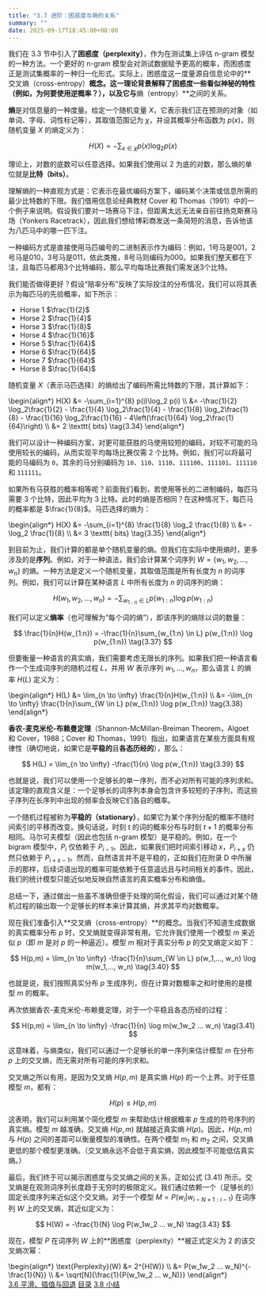 ```yaml
---
title: "3.7 进阶：困惑度与熵的关系"
summary: ""
date: 2025-09-17T18:45:00+08:00
---
```


我们在 3.3 节中引入了**困惑度（perplexity）**，作为在测试集上评估 n-gram 模型的一种方法。一个更好的 n-gram 模型会对测试数据赋予更高的概率，而困惑度正是测试集概率的一种归一化形式。实际上，困惑度这一度量源自信息论中的**交叉熵（cross-entropy）**概念。这一理论背景解释了困惑度一些看似神秘的特性（例如，为何要使用逆概率？），以及它与**熵（entropy）**之间的关系。

**熵**是对信息量的一种度量。给定一个随机变量 $X$，它表示我们正在预测的对象（如单词、字母、词性标记等），其取值范围记为 $\chi$，并设其概率分布函数为 $p(x)$，则随机变量 $X$ 的熵定义为：

$$
H(X) = -\sum_{x \in \chi} p(x) \log_2 p(x) \tag{3.33}
$$

理论上，对数的底数可以任意选择。如果我们使用以 2 为底的对数，那么熵的单位就是**比特（bits）**。

理解熵的一种直观方式是：它表示在最优编码方案下，编码某个决策或信息所需的最少比特数的下限。我们借用信息论经典教材 Cover 和 Thomas（1991）中的一个例子来说明。假设我们要对一场赛马下注，但距离太远无法亲自前往扬克斯赛马场（Yonkers Racetrack），因此我们想给博彩商发送一条简短的消息，告诉他该为八匹马中的哪一匹下注。

一种编码方式是直接使用马匹编号的二进制表示作为编码：例如，1号马是001，2号马是010，3号马是011，依此类推，8号马则编码为000。如果我们整天都在下注，且每匹马都用3个比特编码，那么平均每场比赛我们需发送3个比特。

我们能否做得更好？假设“赔率分布”反映了实际投注的分布情况，我们可以将其表示为每匹马的先验概率，如下所示：

* Horse 1 $\frac{1}{2}$
* Horse 2 $\frac{1}{4}$
* Horse 3 $\frac{1}{8}$
* Horse 4 $\frac{1}{16}$
* Horse 5 $\frac{1}{64}$
* Horse 6 $\frac{1}{64}$
* Horse 7 $\frac{1}{64}$
* Horse 8 $\frac{1}{64}$

随机变量 $X$（表示马匹选择）的熵给出了编码所需比特数的下限，其计算如下：

<div class="math">\begin{align*}
H(X) &= -\sum_{i=1}^{8} p(i)\log_2 p(i) \\
&= -\frac{1}{2} \log_2\frac{1}{2} - \frac{1}{4} \log_2\frac{1}{4} - \frac{1}{8} \log_2\frac{1}{8} - \frac{1}{16} \log_2\frac{1}{16} - 4\left(\frac{1}{64} \log_2\frac{1}{64}\right) \\
&= 2 \texttt{ bits} \tag{3.34}
\end{align*}</div>

我们可以设计一种编码方案，对更可能获胜的马使用较短的编码，对较不可能的马使用较长的编码，从而实现平均每场比赛仅需 2 个比特。例如，我们可以将最可能的马编码为 `0`，其余的马分别编码为 `10`、`110`、`1110`、`111100`、`111101`、`111110` 和 `111111`。

如果所有马获胜的概率相等呢？前面我们看到，若使用等长的二进制编码，每匹马需要 3 个比特，因此平均为 3 比特。此时的熵是否相同？在这种情况下，每匹马的概率都是 $\frac{1}{8}$。马匹选择的熵为：


<div class="math">\begin{align*}
H(X) &= -\sum_{i=1}^{8} \frac{1}{8} \log_2 \frac{1}{8} \\
&= -\log_2 \frac{1}{8} \\
&= 3 \texttt{ bits} \tag{3.35}
\end{align*}</div>

到目前为止，我们计算的都是单个随机变量的熵。但我们在实际中使用熵时，更多涉及的是**序列**。例如，对于一种语法，我们会计算某个词序列 $W = \{w_1, w_2, ..., w_n\}$ 的熵。一种方法是定义一个随机变量，其取值范围是所有长度为 $n$ 的词序列。例如，我们可以计算在某种语言 $L$ 中所有长度为 $n$ 的词序列的熵：

$$
H(w_1, w_2, ..., w_n) = -\sum_{w_{1:n} \in L} p(w_{1:n}) \log p(w_{1:n}) \tag{3.36}
$$

我们可以定义**熵率**（也可理解为“每个词的熵”），即该序列的熵除以词的数量：

$$
\frac{1}{n}H(w_{1:n}) = -\frac{1}{n}\sum_{w_{1:n} \in L} p(w_{1:n}) \log p(w_{1:n}) \tag{3.37}
$$

但要衡量一种语言的真实熵，我们需要考虑无限长的序列。如果我们把一种语言看作一个生成词序列的随机过程 $L$，并用 $W$ 表示序列 $w_1, ..., w_n$，那么语言 $L$ 的熵率 $H(L)$ 定义为：

<div class="math">\begin{align*}
H(L) &= \lim_{n \to \infty} \frac{1}{n}H(w_{1:n}) \\
&= -\lim_{n \to \infty} \frac{1}{n}\sum_{W \in L} p(w_{1:n}) \log p(w_{1:n}) \tag{3.38}
\end{align*}</div>

**香农-麦克米伦-布赖曼定理**（Shannon-McMillan-Breiman Theorem，Algoet 和 Cover，1988；Cover 和 Thomas，1991）指出，如果语言在某些方面具有规律性（确切地说，如果它是**平稳的**且**各态历经的**），那么：

$$
H(L) = \lim_{n \to \infty} -\frac{1}{n} \log p(w_{1:n}) \tag{3.39}
$$

也就是说，我们可以使用一个足够长的单一序列，而不必对所有可能的序列求和。该定理的直观含义是：一个足够长的词序列本身会包含许多较短的子序列，而这些子序列在长序列中出现的频率会反映它们各自的概率。

一个随机过程被称为**平稳的（stationary）**，如果它为某个序列分配的概率不随时间索引的平移而改变。换句话说，时刻 $t$ 的词的概率分布与时刻 $t+1$ 的概率分布相同。马尔可夫模型（因此也包括 n-gram 模型）是平稳的。例如，在一个 bigram 模型中，$P_i$ 仅依赖于 $P_{i-1}$。因此，如果我们把时间索引移动 $x$，$P_{i+x}$ 仍然只依赖于 $P_{i+x-1}$。然而，自然语言并不是平稳的，正如我们在附录 D 中所展示的那样，后续词语出现的概率可能依赖于任意遥远且与时间相关的事件。因此，我们的统计模型只能近似地反映自然语言的真实概率分布和熵值。

总结一下，通过做出一些虽不准确但便于处理的简化假设，我们可以通过对某个随机过程的输出取一个足够长的样本来计算其熵，并求其平均对数概率。

现在我们准备引入**交叉熵（cross-entropy）**的概念。当我们不知道生成数据的真实概率分布 $p$ 时，交叉熵就变得非常有用。它允许我们使用一个模型 $m$ 来近似 $p$（即 $m$ 是对 $p$ 的一种逼近）。模型 $m$ 相对于真实分布 $p$ 的交叉熵定义如下：

$$
H(p,m) = \lim_{n \to \infty} -\frac{1}{n}\sum_{W \in L} p(w_1,..., w_n) \log m(w_1,..., w_n) \tag{3.40}
$$

也就是说，我们按照真实分布 $p$ 生成序列，但在计算对数概率之和时使用的是模型 $m$ 的概率。

再次依据香农-麦克米伦-布赖曼定理，对于一个平稳且各态历经的过程：

$$
H(p,m) = \lim_{n \to \infty} -\frac{1}{n} \log m(w_1w_2 ... w_n) \tag{3.41}
$$

这意味着，与熵类似，我们可以通过一个足够长的单一序列来估计模型 $m$ 在分布 $p$ 上的交叉熵，而无需对所有可能的序列求和。

交叉熵之所以有用，是因为交叉熵 $H(p,m)$ 是真实熵 $H(p)$ 的一个上界。对于任意模型 $m$，都有：

$$
H(p) \leq H(p,m) \tag{3.42}
$$

这表明，我们可以利用某个简化模型 $m$ 来帮助估计根据概率 $p$ 生成的符号序列的真实熵。模型 $m$ 越准确，交叉熵 $H(p,m)$ 就越接近真实熵 $H(p)$。因此，$H(p,m)$ 与 $H(p)$ 之间的差距可以衡量模型的准确性。在两个模型 $m_1$ 和 $m_2$ 之间，交叉熵更低的那个模型更准确。（交叉熵永远不会低于真实熵，因此模型不可能低估真实熵。）

最后，我们终于可以揭示困惑度与交叉熵之间的关系，正如公式 (3.41) 所示。交叉熵是在观测词序列长度趋于无穷时的极限定义。我们通过依赖一个（足够长的）固定长度序列来近似这个交叉熵。对于一个模型 $M = P(w_i|w_{i-N+1:i-1})$ 在词序列 $W$ 上的交叉熵，其近似定义为：

$$
H(W) = -\frac{1}{N} \log P(w_1w_2 ... w_N) \tag{3.43}
$$

现在，模型 $P$ 在词序列 $W$ 上的**困惑度（perplexity）**被正式定义为 2 的该交叉熵次幂：

<div class="math">\begin{align*}
\text{Perplexity}(W) &= 2^{H(W)} \\
&= P(w_1w_2 ... w_N)^{-\frac{1}{N}} \\
&= \sqrt[N]{\frac{1}{P(w_1w_2 ... w_N)}}
\end{align*}</div>


<nav class="pagination justify-content-between">
<a href="../ch3-06">3.6 平滑、插值与回退</a>
<a href="../">目录</a>
<a href="../ch3-08">3.8 小结</a>
</nav>

